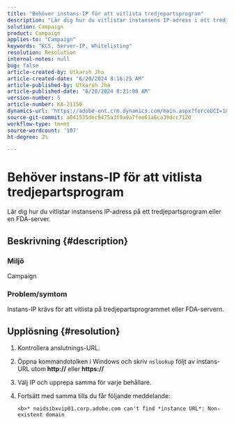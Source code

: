 ```yaml
---
title: "Behöver instans-IP för att vitlista tredjepartsprogram"
description: "Lär dig hur du vitlistar instansens IP-adress i ett tredjepartsprogram eller en FDA-server i Adobe Campaign."
solution: Campaign
product: Campaign
applies-to: "Campaign"
keywords: "KCS, Server-IP, Whitelisting"
resolution: Resolution
internal-notes: null
bug: false
article-created-by: Utkarsh Jha
article-created-date: "6/20/2024 8:16:25 AM"
article-published-by: Utkarsh Jha
article-published-date: "6/20/2024 8:21:00 AM"
version-number: 5
article-number: KA-21150
dynamics-url: "https://adobe-ent.crm.dynamics.com/main.aspx?forceUCI=1&pagetype=entityrecord&etn=knowledgearticle&id=49205361-dd2e-ef11-840a-00224809e160"
source-git-commit: a041535dec9475a3f9a9a7fee61a6ca39dcc7120
workflow-type: tm+mt
source-wordcount: '107'
ht-degree: 2%

---
```


# Behöver instans-IP för att vitlista tredjepartsprogram


Lär dig hur du vitlistar instansens IP-adress på ett tredjepartsprogram eller en FDA-server.

## Beskrivning {#description}


### <b>Miljö</b>

Campaign

### <b>Problem/symtom</b>

Instans-IP krävs för att vitlista på tredjepartsprogrammet eller FDA-servern.


## Upplösning {#resolution}


1. Kontrollera anslutnings-URL.
2. Öppna kommandotolken i Windows och skriv `nslookup` följt av instans-URL utom<b> http://</b> eller<b> https://</b>
3. Välj IP och upprepa samma för varje behållare.
4. Fortsätt med samma tills du får följande meddelande:

   `<b>* noidsibxvip01.corp.adobe.com can't find *instance URL*: Non-existent domain`

